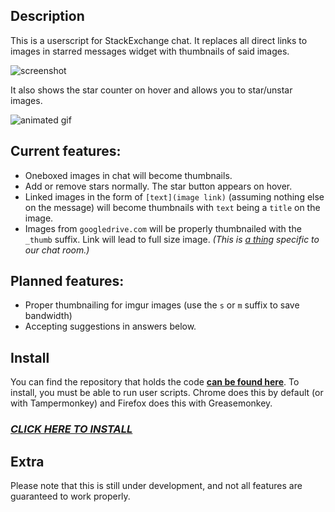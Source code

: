 ## Description

This is a userscript for StackExchange chat. It replaces all direct links to images in starred messages widget with thumbnails of said images.

![screenshot](http://i.stack.imgur.com/GA1oC.png)

It also shows the star counter on hover and allows you to star/unstar images.

![animated gif](http://i.stack.imgur.com/A0I18.gif)


## Current features:

 - Oneboxed images in chat will become thumbnails.
 - Add or remove stars normally. The star button appears on hover.
 - Linked images in the form of `[text](image link)` (assuming nothing else on the message) will become thumbnails with `text` being a `title` on the image.
 - Images from `googledrive.com` will be properly thumbnailed with the `_thumb` suffix. Link will lead to full size image. *(This is [a thing](https://meta.anime.stackexchange.com/questions/1161/chat-has-pictures-and-they-are-big) specific to our chat room.)*


## Planned features:

 - Proper thumbnailing for imgur images (use the `s` or `m` suffix to save bandwidth)
 - Accepting suggestions in answers below.

## Install

You can find the repository that holds the code **[can be found here][3]**. To install, you must be able to run user scripts. Chrome does this by default (or with Tampermonkey) and Firefox does this with Greasemonkey.

### *[CLICK HERE TO INSTALL][4]*


## Extra
Please note that this is still under development, and not all features are guaranteed to work properly.


  [1]: http://i.stack.imgur.com/p1SB7.png
  [2]: http://i.stack.imgur.com/A0I18.gif
  [3]: https://github.com/somebody1234/star-thumn
  [4]: https://github.com/somebody1234/star-thumn/raw/master/expando.user.js
